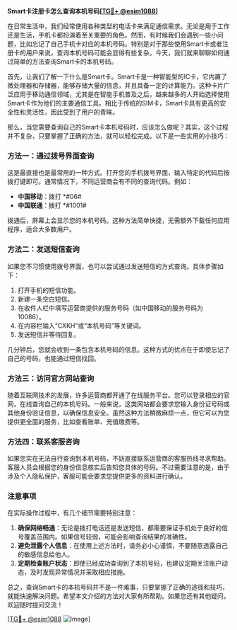 **Smart卡注册卡怎么查询本机号码[[TG💪+ @esim1088](https://t.me/s/esim1088)]**

在日常生活中，我们经常使用各种类型的电话卡来满足通信需求。无论是用于工作还是生活，手机卡都扮演着至关重要的角色。然而，有时候我们会遇到一些小问题，比如忘记了自己手机卡对应的本机号码。特别是对于那些使用Smart卡或者注册卡的用户来说，查询本机号码可能会显得有些复杂。今天，我们就来聊聊如何通过简单的方法查询Smart卡的本机号码。

首先，让我们了解一下什么是Smart卡。Smart卡是一种智能型的IC卡，它内置了微处理器和存储器，能够存储大量的信息，并且具备一定的计算能力。这种卡片广泛应用于移动通信领域，尤其是在智能手机普及之后，越来越多的人开始选择使用Smart卡作为他们的主要通信工具。相比于传统的SIM卡，Smart卡具有更高的安全性和灵活性，因此受到了用户的青睐。

那么，当您需要查询自己的Smart卡本机号码时，应该怎么做呢？其实，这个过程并不复杂，只要掌握了正确的方法，就可以轻松完成。以下是一些实用的小技巧：

### 方法一：通过拨号界面查询

这是最直接也是最常用的一种方式。打开您的手机拨号界面，输入特定的代码后按拨打键即可。通常情况下，不同运营商会有不同的查询代码。例如：

- **中国移动**：拨打 *#06#
- **中国联通**：拨打 *#1001#

拨通后，屏幕上会显示您的本机号码。这种方法简单快捷，无需额外下载任何应用程序，适合大多数用户。

### 方法二：发送短信查询

如果您不习惯使用拨号界面，也可以尝试通过发送短信的方式查询。具体步骤如下：

1. 打开手机的短信功能。
2. 新建一条空白短信。
3. 在收件人栏中填写运营商提供的服务号码（如中国移动的服务号码为10086）。
4. 在内容栏输入“CXKH”或“本机号码”等关键词。
5. 发送短信并等待回复。

几分钟后，您就会收到一条包含本机号码的信息。这种方式的优点在于即使忘记了自己的号码，也能通过短信找回。

### 方法三：访问官方网站查询

随着互联网技术的发展，许多运营商都开通了在线服务平台。您可以登录相应的官网，在线查询自己的本机号码。一般来说，这类网站都会要求您输入身份证号码或其他身份验证信息，以确保信息安全。虽然这种方法稍微麻烦一点，但它可以为您提供更全面的服务，比如查看账单、充值缴费等。

### 方法四：联系客服咨询

如果您实在无法自行查询到本机号码，不妨直接联系运营商的客服热线寻求帮助。客服人员会根据您的身份信息核实后告知您具体的号码。不过需要注意的是，由于涉及个人隐私保护，客服可能会要求您提供更多的资料进行确认。

### 注意事项

在实际操作过程中，有几个细节需要特别注意：

1. **确保网络畅通**：无论是拨打电话还是发送短信，都需要保证手机处于良好的信号覆盖范围内。如果信号较弱，可能会影响查询结果的准确性。
2. **避免泄露个人信息**：在使用上述方法时，请务必小心谨慎，不要随意透露自己的敏感信息给他人。
3. **定期检查账户状态**：即使已经成功查询到了本机号码，也建议定期关注账户动态，及时发现异常情况并采取相应措施。

总之，查询Smart卡的本机号码并不是一件难事，只要掌握了正确的途径和技巧，就能快速解决问题。希望本文介绍的方法对大家有所帮助。如果您还有其他疑问，欢迎随时提问交流！

[[TG💪+ @esim1088](https://t.me/s/esim1088) ![Image](https://i.postimg.cc/4NQfJmqS/Snipaste-2025-05-13-00-14-12.png)]